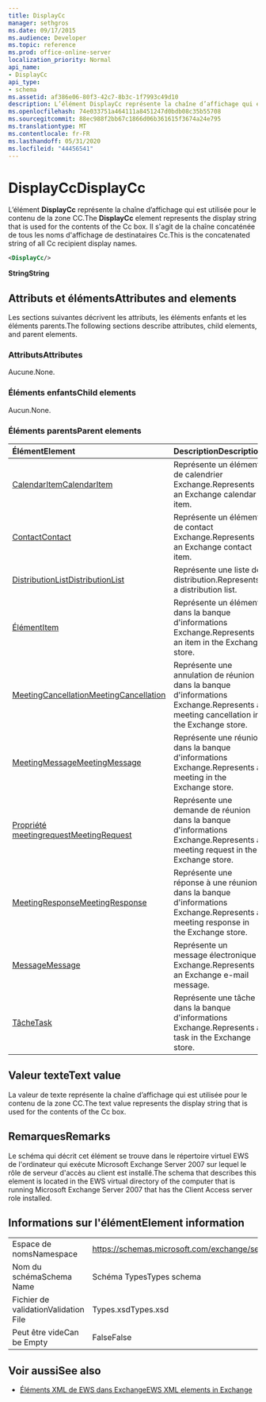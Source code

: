 ```yaml
---
title: DisplayCc
manager: sethgros
ms.date: 09/17/2015
ms.audience: Developer
ms.topic: reference
ms.prod: office-online-server
localization_priority: Normal
api_name:
- DisplayCc
api_type:
- schema
ms.assetid: af386e06-80f3-42c7-8b3c-1f7993c49d10
description: L’élément DisplayCc représente la chaîne d’affichage qui est utilisée pour le contenu de la zone CC. Il s'agit de la chaîne concaténée de tous les noms d'affichage de destinataires Cc.
ms.openlocfilehash: 74e033751a464111a8451247d0bdb08c35b55708
ms.sourcegitcommit: 88ec988f2bb67c1866d06b361615f3674a24e795
ms.translationtype: MT
ms.contentlocale: fr-FR
ms.lasthandoff: 05/31/2020
ms.locfileid: "44456541"
---
```

# <a name="displaycc"></a><span data-ttu-id="b143e-104">DisplayCc</span><span class="sxs-lookup"><span data-stu-id="b143e-104">DisplayCc</span></span>

<span data-ttu-id="b143e-105">L’élément **DisplayCc** représente la chaîne d’affichage qui est utilisée pour le contenu de la zone CC.</span><span class="sxs-lookup"><span data-stu-id="b143e-105">The **DisplayCc** element represents the display string that is used for the contents of the Cc box.</span></span> <span data-ttu-id="b143e-106">Il s'agit de la chaîne concaténée de tous les noms d'affichage de destinataires Cc.</span><span class="sxs-lookup"><span data-stu-id="b143e-106">This is the concatenated string of all Cc recipient display names.</span></span> 
  
```xml
<DisplayCc/>
```

 <span data-ttu-id="b143e-107">**String**</span><span class="sxs-lookup"><span data-stu-id="b143e-107">**String**</span></span>
## <a name="attributes-and-elements"></a><span data-ttu-id="b143e-108">Attributs et éléments</span><span class="sxs-lookup"><span data-stu-id="b143e-108">Attributes and elements</span></span>

<span data-ttu-id="b143e-109">Les sections suivantes décrivent les attributs, les éléments enfants et les éléments parents.</span><span class="sxs-lookup"><span data-stu-id="b143e-109">The following sections describe attributes, child elements, and parent elements.</span></span>
  
### <a name="attributes"></a><span data-ttu-id="b143e-110">Attributs</span><span class="sxs-lookup"><span data-stu-id="b143e-110">Attributes</span></span>

<span data-ttu-id="b143e-111">Aucune.</span><span class="sxs-lookup"><span data-stu-id="b143e-111">None.</span></span>
  
### <a name="child-elements"></a><span data-ttu-id="b143e-112">Éléments enfants</span><span class="sxs-lookup"><span data-stu-id="b143e-112">Child elements</span></span>

<span data-ttu-id="b143e-113">Aucun.</span><span class="sxs-lookup"><span data-stu-id="b143e-113">None.</span></span>
  
### <a name="parent-elements"></a><span data-ttu-id="b143e-114">Éléments parents</span><span class="sxs-lookup"><span data-stu-id="b143e-114">Parent elements</span></span>

|<span data-ttu-id="b143e-115">**Élément**</span><span class="sxs-lookup"><span data-stu-id="b143e-115">**Element**</span></span>|<span data-ttu-id="b143e-116">**Description**</span><span class="sxs-lookup"><span data-stu-id="b143e-116">**Description**</span></span>|
|:-----|:-----|
|[<span data-ttu-id="b143e-117">CalendarItem</span><span class="sxs-lookup"><span data-stu-id="b143e-117">CalendarItem</span></span>](calendaritem.md) <br/> |<span data-ttu-id="b143e-118">Représente un élément de calendrier Exchange.</span><span class="sxs-lookup"><span data-stu-id="b143e-118">Represents an Exchange calendar item.</span></span>  <br/> |
|[<span data-ttu-id="b143e-119">Contact</span><span class="sxs-lookup"><span data-stu-id="b143e-119">Contact</span></span>](contact.md) <br/> |<span data-ttu-id="b143e-120">Représente un élément de contact Exchange.</span><span class="sxs-lookup"><span data-stu-id="b143e-120">Represents an Exchange contact item.</span></span>  <br/> |
|[<span data-ttu-id="b143e-121">DistributionList</span><span class="sxs-lookup"><span data-stu-id="b143e-121">DistributionList</span></span>](distributionlist.md) <br/> |<span data-ttu-id="b143e-122">Représente une liste de distribution.</span><span class="sxs-lookup"><span data-stu-id="b143e-122">Represents a distribution list.</span></span>  <br/> |
|[<span data-ttu-id="b143e-123">Élément</span><span class="sxs-lookup"><span data-stu-id="b143e-123">Item</span></span>](item.md) <br/> |<span data-ttu-id="b143e-124">Représente un élément dans la banque d'informations Exchange.</span><span class="sxs-lookup"><span data-stu-id="b143e-124">Represents an item in the Exchange store.</span></span>  <br/> |
|[<span data-ttu-id="b143e-125">MeetingCancellation</span><span class="sxs-lookup"><span data-stu-id="b143e-125">MeetingCancellation</span></span>](meetingcancellation.md) <br/> |<span data-ttu-id="b143e-126">Représente une annulation de réunion dans la banque d'informations Exchange.</span><span class="sxs-lookup"><span data-stu-id="b143e-126">Represents a meeting cancellation in the Exchange store.</span></span>  <br/> |
|[<span data-ttu-id="b143e-127">MeetingMessage</span><span class="sxs-lookup"><span data-stu-id="b143e-127">MeetingMessage</span></span>](meetingmessage.md) <br/> |<span data-ttu-id="b143e-128">Représente une réunion dans la banque d'informations Exchange.</span><span class="sxs-lookup"><span data-stu-id="b143e-128">Represents a meeting in the Exchange store.</span></span>  <br/> |
|[<span data-ttu-id="b143e-129">Propriété meetingrequest</span><span class="sxs-lookup"><span data-stu-id="b143e-129">MeetingRequest</span></span>](meetingrequest.md) <br/> |<span data-ttu-id="b143e-130">Représente une demande de réunion dans la banque d'informations Exchange.</span><span class="sxs-lookup"><span data-stu-id="b143e-130">Represents a meeting request in the Exchange store.</span></span>  <br/> |
|[<span data-ttu-id="b143e-131">MeetingResponse</span><span class="sxs-lookup"><span data-stu-id="b143e-131">MeetingResponse</span></span>](meetingresponse.md) <br/> |<span data-ttu-id="b143e-132">Représente une réponse à une réunion dans la banque d'informations Exchange.</span><span class="sxs-lookup"><span data-stu-id="b143e-132">Represents a meeting response in the Exchange store.</span></span>  <br/> |
|[<span data-ttu-id="b143e-133">Message</span><span class="sxs-lookup"><span data-stu-id="b143e-133">Message</span></span>](message-ex15websvcsotherref.md) <br/> |<span data-ttu-id="b143e-134">Représente un message électronique Exchange.</span><span class="sxs-lookup"><span data-stu-id="b143e-134">Represents an Exchange e-mail message.</span></span>  <br/> |
|[<span data-ttu-id="b143e-135">Tâche</span><span class="sxs-lookup"><span data-stu-id="b143e-135">Task</span></span>](task.md) <br/> |<span data-ttu-id="b143e-136">Représente une tâche dans la banque d'informations Exchange.</span><span class="sxs-lookup"><span data-stu-id="b143e-136">Represents a task in the Exchange store.</span></span>  <br/> |
   
## <a name="text-value"></a><span data-ttu-id="b143e-137">Valeur texte</span><span class="sxs-lookup"><span data-stu-id="b143e-137">Text value</span></span>

<span data-ttu-id="b143e-138">La valeur de texte représente la chaîne d’affichage qui est utilisée pour le contenu de la zone CC.</span><span class="sxs-lookup"><span data-stu-id="b143e-138">The text value represents the display string that is used for the contents of the Cc box.</span></span>
  
## <a name="remarks"></a><span data-ttu-id="b143e-139">Remarques</span><span class="sxs-lookup"><span data-stu-id="b143e-139">Remarks</span></span>

<span data-ttu-id="b143e-140">Le schéma qui décrit cet élément se trouve dans le répertoire virtuel EWS de l'ordinateur qui exécute Microsoft Exchange Server 2007 sur lequel le rôle de serveur d'accès au client est installé.</span><span class="sxs-lookup"><span data-stu-id="b143e-140">The schema that describes this element is located in the EWS virtual directory of the computer that is running Microsoft Exchange Server 2007 that has the Client Access server role installed.</span></span>
  
## <a name="element-information"></a><span data-ttu-id="b143e-141">Informations sur l'élément</span><span class="sxs-lookup"><span data-stu-id="b143e-141">Element information</span></span>

|||
|:-----|:-----|
|<span data-ttu-id="b143e-142">Espace de noms</span><span class="sxs-lookup"><span data-stu-id="b143e-142">Namespace</span></span>  <br/> |https://schemas.microsoft.com/exchange/services/2006/types  <br/> |
|<span data-ttu-id="b143e-143">Nom du schéma</span><span class="sxs-lookup"><span data-stu-id="b143e-143">Schema Name</span></span>  <br/> |<span data-ttu-id="b143e-144">Schéma Types</span><span class="sxs-lookup"><span data-stu-id="b143e-144">Types schema</span></span>  <br/> |
|<span data-ttu-id="b143e-145">Fichier de validation</span><span class="sxs-lookup"><span data-stu-id="b143e-145">Validation File</span></span>  <br/> |<span data-ttu-id="b143e-146">Types.xsd</span><span class="sxs-lookup"><span data-stu-id="b143e-146">Types.xsd</span></span>  <br/> |
|<span data-ttu-id="b143e-147">Peut être vide</span><span class="sxs-lookup"><span data-stu-id="b143e-147">Can be Empty</span></span>  <br/> |<span data-ttu-id="b143e-148">False</span><span class="sxs-lookup"><span data-stu-id="b143e-148">False</span></span>  <br/> |
   
## <a name="see-also"></a><span data-ttu-id="b143e-149">Voir aussi</span><span class="sxs-lookup"><span data-stu-id="b143e-149">See also</span></span>

- [<span data-ttu-id="b143e-150">Éléments XML de EWS dans Exchange</span><span class="sxs-lookup"><span data-stu-id="b143e-150">EWS XML elements in Exchange</span></span>](ews-xml-elements-in-exchange.md)

